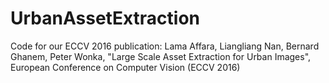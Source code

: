 # UrbanAssetExtraction
Code for our ECCV 2016 publication:
Lama Affara, Liangliang Nan, Bernard Ghanem, Peter Wonka, "Large Scale Asset Extraction for Urban Images", European Conference on Computer Vision (ECCV 2016)​

